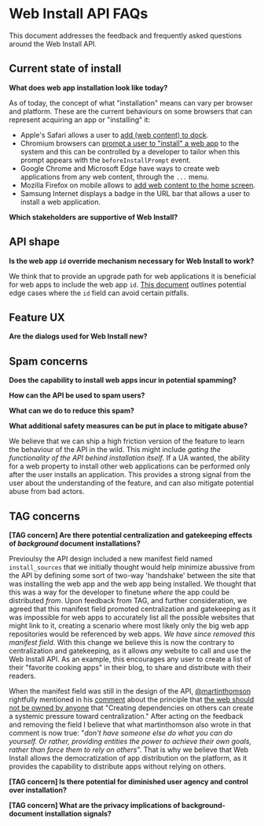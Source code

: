 # Web Install API FAQs

This document addresses the feedback and frequently asked questions around the Web Install API.

## Current state of install

**What does web app installation look like today?**

As of today, the concept of what "installation" means can vary per browser and platform. These are the current behaviours on some browsers that can represent acquiring an app or "installing" it:
- Apple's Safari allows a user to [add (web content) to dock](https://support.apple.com/en-us/104996#create).
- Chromium browsers can [prompt a user to "install" a web app](https://web.dev/learn/pwa/installation/) to the system and this can be controlled by a developer to tailor when this prompt appears with the `beforeInstallPrompt` event.
- Google Chrome and Microsoft Edge have ways to create web applications from any web content, through the `...` menu.
- Mozilla Firefox on mobile allows to [add web content to the home screen](https://support.mozilla.org/en-US/kb/add-web-page-shortcuts-your-home-screen).
- Samsung Internet displays a badge in the URL bar that allows a user to install a web application.

**Which stakeholders are supportive of Web Install?**

## API shape

**Is the web app `id` override mechanism necessary for Web Install to work?**

We think that to provide an upgrade path for web applications it is beneficial for web apps to include the web app `id`. [This document](https://docs.google.com/document/d/19dad0LnqdvEhK-3GmSaffSGHYLeM0kHQ_v4ZRNBFgWM/edit#heading=h.koe6r7c5fhdg) outlines potential edge cases where the `id` field can avoid certain pitfalls.

## Feature UX

**Are the dialogs used for Web Install new?**

## Spam concerns

**Does the capability to install web apps incur in potential spamming?**

**How can the API be used to spam users?**

**What can we do to reduce this spam?**

**What additional safety measures can be put in place to mitigate abuse?**

We believe that we can ship a high friction version of the feature to learn the behaviour of the API in the wild. This might include _gating the functionality of the API behind installation itself_. If a UA wanted, the ability for a web property to install other web applications can be performed only after the user installs an application. This provides a strong signal from the user about the understanding of the feature, and can also mitigate potential abuse from bad actors. 

## TAG concerns

**[TAG concern] Are there potential centralization and gatekeeping effects of _background_ document installations?**

Previoulsy the API design included a new manifest field named `install_sources` that we initially thought would help minimize abussive from the API by defining some sort of two-way 'handshake' between the site that was installing the web app and the web app being installed. We thought that this was a way for the developer to finetune _where_ the app could be distributed _from_. Upon feedback from TAG, and further consideration, we agreed that this manifest field promoted centralization and gatekeeping as it was impossible for web apps to accurately list all the possible websites that might link to it, creating a scenario where most likely only the big web app repositories would be referenced by web apps. _We have since removed this manifest field_. With this change we believe this is now the contrary to centralization and gatekeeping, as it allows _any_ website to call and use the Web Install API. As an example, this encourages any user to create a list of their "favorite cooking apps" in their blog, to share and distribute with their readers. 

When the manifest field was still in the design of the API, [@martinthomson](https://github.com/martinthomson) rightfully mentioned in his [comment](https://github.com/w3ctag/ethical-web-principles/issues/120#issuecomment-2272278572) about the principle that [the web should not be owned by anyone](https://github.com/w3ctag/ethical-web-principles/issues/120) that "Creating dependencies on others can create a systemic pressure toward centralization." After acting on the feedback and removing the field I believe that what martinthomson also wrote in that comment is now true: "_don't have someone else do what you can do yourself. Or rather, providing entities the power to achieve their own goals, rather than force them to rely on others_". That is why we believe that Web Install allows the democratization of app distribution on the platform, as it provides the capability to distribute apps without relying on others.

**[TAG concern] Is there potential for diminished user agency and control over installation?**

**[TAG concern] What are the privacy implications of background-document installation signals?**